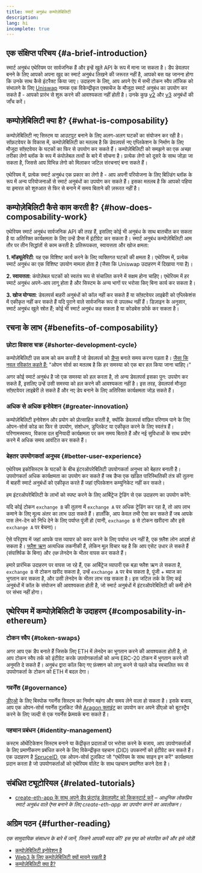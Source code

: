 ```yaml
---
title: स्मार्ट अनुबंध कम्पोज़ेबिलिटी
description:
lang: hi
incomplete: true
---
```


## एक संक्षिप्त परिचय {#a-brief-introduction}

स्मार्ट अनुबंध एथेरियम पर सार्वजनिक हैं और इन्हें खुले API के रूप में माना जा सकता है। डैप डेवलपर बनने के लिए आपको अपना खुद का स्मार्ट अनुबंध लिखने की जरूरत नहीं है, आपको बस यह जानना होगा कि उनके साथ कैसे इंटरैक्ट किया जाए। उदाहरण के लिए, आप अपने ऐप में सभी टोकन स्वैप लॉजिक को संभालने के लिए [Uniswap](https://uniswap.exchange/swap) नामक एक विकेन्द्रीकृत एक्सचेंज के मौजूदा स्मार्ट अनुबंध का उपयोग कर सकते हैं - आपको प्रारंभ से शुरू करने की आवश्यकता नहीं होती है। उनके कुछ [v2](https://github.com/Uniswap/uniswap-v2-core/tree/master/contracts) और [v3](https://github.com/Uniswap/uniswap-v3-core/tree/main/contracts) अनुबंधों की जाँच करें।

## कम्पोज़ेबिलिटी क्या है? {#what-is-composability}

कम्पोज़ेबिलिटी नए सिस्टम या आउटपुट बनाने के लिए अलग-अलग घटकों का संयोजन कर रही है। सॉफ़टवेयर के विकास में, कम्पोज़ेबिलिटी का मतलब है कि डेवलपर्स नए एप्लिकेशन के निर्माण के लिए मौजूदा सॉफ़्टवेयर के घटकों का फिर से उपयोग कर सकते हैं। कम्पोज़ेबिलिटी को समझने का एक अच्छा तरीका लेगो ब्लॉक के रूप में कंपोज़ेबल तत्वों के बारे में सोचना है। प्रत्येक लेगो को दूसरे के साथ जोड़ा जा सकता है, जिससे आप विभिन्न लेगो को मिलाकर जटिल संरचनाएं बना सकते हैं।

एथेरियम में, प्रत्येक स्मार्ट अनुबंध एक प्रकार का लेगो है - आप अपनी परियोजना के लिए बिल्डिंग ब्लॉक के रूप में अन्य परियोजनाओं से स्मार्ट अनुबंधों का उपयोग कर सकते हैं। इसका मतलब है कि आपको पहिया या इमारत को शुरुआत से फिर से बनाने में समय बिताने की ज़रूरत नहीं है।

## कम्पोज़ेबिलिटी कैसे काम करती है? {#how-does-composability-work}

एथेरियम स्मार्ट अनुबंध सार्वजनिक API की तरह हैं, इसलिए कोई भी अनुबंध के साथ बातचीत कर सकता है या अतिरिक्त कार्यक्षमता के लिए उन्हें डैप्स में इंटीग्रेट कर सकता है। स्मार्ट अनुबंध कम्पोज़ेबिलिटी आम तौर पर तीन सिद्धांतों से काम करती है: प्रतिरूपकता, स्वायत्तता और खोज क्षमता:

**1. मॉड्यूलेरिटी**: यह एक विशिष्ट कार्य करने के लिए व्यक्तिगत घटकों की क्षमता है। एथेरियम में, प्रत्येक स्मार्ट अनुबंध का एक विशिष्ट उपयोग मामला होता है (जैसा कि Uniswap उदाहरण में दिखाया गया है)।

**2. स्वायत्तता**: कंपोज़ेबल घटकों को स्वतंत्र रूप से संचालित करने में सक्षम होना चाहिए। एथेरियम में हर स्मार्ट अनुबंध अपने-आप लागू होता है और सिस्टम के अन्य भागों पर भरोसा किए बिना कार्य कर सकता है।

**3. खोज योग्यता**: डेवलपर्स बाहरी अनुबंधों को कॉल नहीं कर सकते हैं या सॉफ़्टवेयर लाइब्रेरी को एप्लिकेशंस में एकीकृत नहीं कर सकते हैं यदि पुराने वाले सार्वजनिक रूप से उपलब्ध नहीं हैं। डिज़ाइन के अनुसार, स्मार्ट अनुबंध खुले स्रोत हैं; कोई भी स्मार्ट अनुबंध कह सकता है या कोडबेस फ़ोर्क कर सकता है।

## रचना के लाभ {#benefits-of-composability}

### छोटा विकास चक्र {#shorter-development-cycle}

कम्पोज़ेबिलिटी उस काम को कम करती है जो डेवलपर्स को [डैप्स](/dapps/#what-are-dapps) बनाते समय करना पड़ता है। [जैसा कि नवल रविकांत कहते हैं:](https://twitter.com/naval/status/1444366754650656770) "ओपन सोर्स का मतलब है कि हर समस्या को एक बार हल किया जाना चाहिए।"

अगर कोई स्मार्ट अनुबंध है जो एक समस्या को हल करता है, तो अन्य डेवलपर्स इसका पुन: उपयोग कर सकते हैं, इसलिए उन्हें उसी समस्या को हल करने की आवश्यकता नहीं है। इस तरह, डेवलपर्स मौजूदा सॉफ़्टवेयर लाइब्रेरी ले सकते हैं और नए डेप बनाने के लिए अतिरिक्त कार्यक्षमता जोड़ सकते हैं।

### अधिक से अधिक इनोवेशन {#greater-innovation}

कम्पोज़ेबिलिटी इनोवेशन और प्रयोग को प्रोत्साहित करती है, क्योंकि डेवलपर्स वांछित परिणाम पाने के लिए ओपन-सोर्स कोड का फिर से उपयोग, संशोधन, डुप्लिकेट या एकीकृत करने के लिए स्वतंत्र हैं। परिणामस्वरूप, विकास दल बुनियादी कार्यक्षमता पर कम समय बिताते हैं और नई सुविधाओं के साथ प्रयोग करने में अधिक समय आवंटित कर सकते हैं।

### बेहतर उपयोगकर्ता अनुभव {#better-user-experience}

एथेरियम इकोसिस्टम के घटकों के बीच इंटरऑपरेबिलिटी उपयोगकर्ता अनुभव को बेहतर बनाती है। उपयोगकर्ता अधिक कार्यक्षमता का उपयोग कर सकते हैं जब डैप्स एक खंडित पारिस्थितिकी तंत्र की तुलना में बाहरी स्मार्ट अनुबंधों को एकीकृत करते हैं जहां एप्लिकेशन कम्युनिकेट नहीं कर सकते।

हम इंटरऑपरेबिलिटी के लाभों को स्पष्ट करने के लिए आर्बिट्रेज ट्रेडिंग से एक उदाहरण का उपयोग करेंगे:

यदि कोई टोकन `exchange B` की तुलना में `exchange A` पर अधिक ट्रेडिंग कर रहा है, तो आप लाभ कमाने के लिए मूल्य अंतर का लाभ उठा सकते हैं। हालाँकि, आप केवल तभी ऐसा कर सकते हैं जब आपके पास लेन-देन को निधि देने के लिए पर्याप्त पूंजी हो (यानी, `exchange B` से टोकन खरीदना और इसे `exchange A` पर बेचना)।

ऐसे परिदृश्य में जहां आपके पास व्यापार को कवर करने के लिए पर्याप्त धन नहीं है, एक फ़्लैश लोन आदर्श हो सकता है। [फ्लैश ऋण](/defi/#flash-loans) अत्यधिक तकनीकी हैं, लेकिन मूल विचार यह है कि आप एसेट उधार ले सकते हैं (संपार्श्विक के बिना) और _एक_ लेनदेन के भीतर वापस कर सकते हैं।

हमारे प्रारंभिक उदाहरण पर वापस जा रहे हैं, एक आर्बिट्रेज व्यापारी एक बड़ा फ्लैश ऋण ले सकता है, `exchange B` से टोकन खरीद सकता है, उन्हें `exchange A` पर बेच सकता है, पूंजी + ब्याज का भुगतान कर सकता है, और उसी लेनदेन के भीतर लाभ रख सकता है। इस जटिल तर्क के लिए कई अनुबंधों में कॉल के संयोजन की आवश्यकता होती है, जो स्मार्ट अनुबंधों में इंटरऑपरेबिलिटी की कमी होने पर संभव नहीं होगा।

## एथेरियम में कम्पोज़ेबिलिटी के उदाहरण {#composability-in-ethereum}

### टोकन स्वैप {#token-swaps}

अगर आप एक डैप बनाते हैं जिसके लिए ETH में लेनदेन का भुगतान करने की आवश्यकता होती है, तो आप टोकन स्वैप तर्क को इंटीग्रेट करके उपयोगकर्ताओं को अन्य ERC-20 टोकन में भुगतान करने की अनुमति दे सकते हैं। अनुबंध द्वारा कॉल किए गए फ़ंक्शन को लागू करने से पहले कोड स्वचालित रूप से उपयोगकर्ता के टोकन को ETH में बदल देगा।

### गवर्नेंस {#governance}

[डीएओ](/dao/) के लिए बिस्पोक गवर्नेंस सिस्‍टम का निर्माण महंगा और समय लेने वाला हो सकता है। इसके बजाय, आप एक ओपन-सोर्स गवर्नेंस टूलकिट जैसे [Aragon क्लाइंट](https://client.aragon.org/) का उपयोग कर अपने डीएओ को बूटस्ट्रैप करने के लिए जल्दी से एक गवर्नेंस फ्रेमवर्क बना सकते हैं।

### पहचान प्रबंधन {#identity-management}

कस्टम ऑथेंटिकेशन सिस्टम बनाने या केंद्रीकृत प्रदाताओं पर भरोसा करने के बजाय, आप उपयोगकर्ताओं के लिए प्रमाणीकरण प्रबंधित करने के लिए विकेन्द्रीकृत पहचान (DID) उपकरणों को इंटीग्रेट कर सकते हैं। एक उदाहरण है [SpruceID](https://www.spruceid.com/), एक ओपन-सोर्स टूलकिट जो "एथेरियम के साथ साइन इन करें" कार्यक्षमता प्रदान करता है जो उपयोगकर्ताओं को एथेरियम वॉलेट के साथ पहचान प्रमाणित करने देता है।

## संबंधित ट्यूटोरियल {#related-tutorials}

- [create-eth-app के साथ अपने डैप फ्रंटएंड डेवलपमेंट को किकस्टार्ट करें](/developers/tutorials/kickstart-your-dapp-frontend-development-with-create-eth-app/) _– आधुनिक लोकप्रिय स्मार्ट अनुबंध वाले ऐप्स बनाने के लिए create-eth-app का उपयोग करने का अवलोकन।_

## अग्रिम पठन {#further-reading}

_एक सामुदायिक संसाधन के बारे में जानें, जिसने आपकी मदद की? इस पृष्ठ को संपादित करें और इसे जोड़ें!_

- [कम्पोज़ेबिलिटी इनोवेशन है](https://future.a16z.com/how-composability-unlocks-crypto-and-everything-else/)
- [Web3 के लिए कम्पोज़ेबिलिटी क्यों मायने रखती है](https://hackernoon.com/why-composability-matters-for-web3)
- [कम्पोज़ेबिलिटी क्या है?](https://blog.aragon.org/what-is-composability/#:~:text=Aragon,connect%20to%20every%20other%20piece.)
